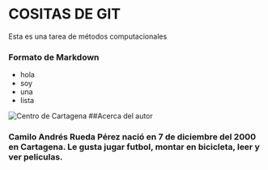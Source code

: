 # COSITAS DE GIT
Esta es una tarea de métodos computacionales
### Formato de Markdown
* hola
* soy
* una
* lista

![Centro de Cartagena](https://cr00.epimg.net/emisora/imagenes/2018/09/05/cartagena/1536171426_090354_1536171553_noticia_normal.jpg)
##Acerca del autor
### Camilo Andrés Rueda Pérez nació en 7 de diciembre del 2000 en Cartagena. Le gusta jugar futbol, montar en bicicleta, leer y ver peliculas. 

